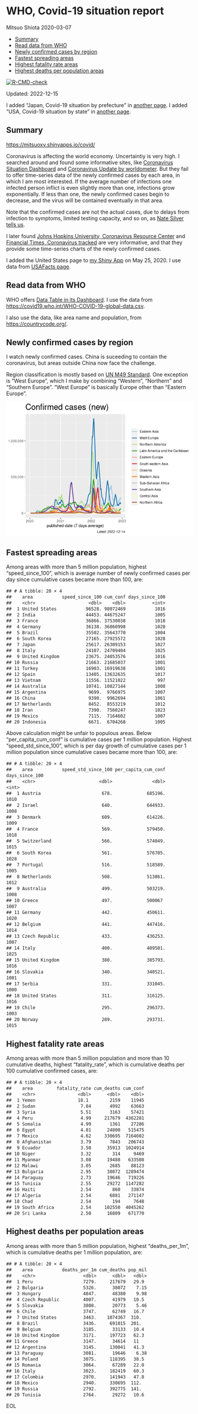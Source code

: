 WHO, Covid-19 situation report
================
Mitsuo Shiota
2020-03-07

- <a href="#summary" id="toc-summary">Summary</a>
- <a href="#read-data-from-who" id="toc-read-data-from-who">Read data from
  WHO</a>
- <a href="#newly-confirmed-cases-by-region"
  id="toc-newly-confirmed-cases-by-region">Newly confirmed cases by
  region</a>
- <a href="#fastest-spreading-areas"
  id="toc-fastest-spreading-areas">Fastest spreading areas</a>
- <a href="#highest-fatality-rate-areas"
  id="toc-highest-fatality-rate-areas">Highest fatality rate areas</a>
- <a href="#highest-deaths-per-population-areas"
  id="toc-highest-deaths-per-population-areas">Highest deaths per
  population areas</a>

<!-- badges: start -->

[![R-CMD-check](https://github.com/mitsuoxv/covid/actions/workflows/R-CMD-check.yaml/badge.svg)](https://github.com/mitsuoxv/covid/actions/workflows/R-CMD-check.yaml)
<!-- badges: end -->

Updated: 2022-12-15

I added “Japan, Covid-19 situation by prefecture” in [another
page](Japan.md). I added “USA, Covid-19 situation by state” in [another
page](USA.md).

## Summary

<https://mitsuoxv.shinyapps.io/covid/>

Coronavirus is affecting the world economy. Uncertaintiy is very high. I
searched around and found some informative sites, like [Coronavirus
Situation
Dashboard](https://who.maps.arcgis.com/apps/opsdashboard/index.html#/c88e37cfc43b4ed3baf977d77e4a0667)
and [Coronavirus Update by
worldometer](https://www.worldometers.info/coronavirus/). But they fail
to offer time-series data of the newly confirmed cases by each area, in
which I am most interested. If the average number of infections one
infected person inflict is even slightly more than one, infections grow
exponentially. If less than one, the newly confirmed cases begin to
decrease, and the virus will be contained eventually in that area.

Note that the confirmed cases are not the actual cases, due to delays
from infection to symptoms, limited testing capacity, and so on, as
[Nate Silver tells
us](https://fivethirtyeight.com/features/coronavirus-case-counts-are-meaningless/).

I later found [Johns Hopkins University, Coronavirus Resource
Center](https://coronavirus.jhu.edu/) and [Financial Times, Coronavirus
tracked](https://www.ft.com/content/a26fbf7e-48f8-11ea-aeb3-955839e06441)
are very informative, and that they provide some time-series charts of
the newly confirmed cases.

I added the United States page to [my Shiny
App](https://mitsuoxv.shinyapps.io/covid/) on May 25, 2020. I use data
from [USAFacts
page](https://usafacts.org/visualizations/coronavirus-covid-19-spread-map/).

## Read data from WHO

WHO offers [Data Table in its Dashboard](https://covid19.who.int/table).
I use the data from
<https://covid19.who.int/WHO-COVID-19-global-data.csv>.

I also use the data, like area name and population, from
<https://countrycode.org/>.

## Newly confirmed cases by region

I watch newly confirmed cases. China is suceeding to contain the
coronavirus, but areas outside China now face the challenge.

Region classification is mostly based on [UN M49
Standard](https://unstats.un.org/unsd/methodology/m49/). One exception
is “West Europe”, which I make by combining “Western”, “Northern” and
“Southern Europe”. “West Europe” is basically Europe other than “Eastern
Europe”.

![](README_files/figure-gfm/chart-1.png)<!-- -->

## Fastest spreading areas

Among areas with more than 5 million population, highest
“speed_since_100”, which is average number of newly confirmed cases per
day since cumulative cases became more than 100, are:

    ## # A tibble: 20 × 4
    ##    area           speed_since_100 cum_conf days_since_100
    ##    <chr>                    <dbl>    <dbl>          <int>
    ##  1 United States           96528. 98072469           1016
    ##  2 India                   44453. 44675247           1005
    ##  3 France                  36866. 37530038           1018
    ##  4 Germany                 36138. 36860998           1020
    ##  5 Brazil                  35502. 35643770           1004
    ##  6 South Korea             27165. 27925572           1028
    ##  7 Japan                   25617. 26309153           1027
    ##  8 Italy                   24107. 24709404           1025
    ##  9 United Kingdom          23675. 24053576           1016
    ## 10 Russia                  21663. 21685037           1001
    ## 11 Turkey                  16903. 16919638           1001
    ## 12 Spain                   13405. 13632635           1017
    ## 13 Vietnam                 11556. 11521022            997
    ## 14 Australia               10741. 10827144           1008
    ## 15 Argentina                9699.  9766975           1007
    ## 16 China                    9390.  9962694           1061
    ## 17 Netherlands              8452.  8553219           1012
    ## 18 Iran                     7390.  7560247           1023
    ## 19 Mexico                   7115.  7164602           1007
    ## 20 Indonesia                6671.  6704268           1005

Above calculation might be unfair to populous areas. Below
“per_capita_cum_conf” is cumulative cases per 1 million population.
Highest “speed_std_since_100”, which is per day growth of cumulative
cases per 1 million population since cumulative cases became more than
100, are:

    ## # A tibble: 20 × 4
    ##    area           speed_std_since_100 per_capita_cum_conf days_since_100
    ##    <chr>                        <dbl>               <dbl>          <int>
    ##  1 Austria                       678.             685196.           1010
    ##  2 Israel                        640.             644933.           1008
    ##  3 Denmark                       609.             614226.           1009
    ##  4 France                        569.             579450.           1018
    ##  5 Switzerland                   566.             574049.           1015
    ##  6 South Korea                   561.             576705.           1028
    ##  7 Portugal                      516.             518589.           1005
    ##  8 Netherlands                   508.             513861.           1012
    ##  9 Australia                     499.             503219.           1008
    ## 10 Greece                        497.             500067            1007
    ## 11 Germany                       442.             450611.           1020
    ## 12 Belgium                       441.             447416.           1014
    ## 13 Czech Republic                433.             436253.           1007
    ## 14 Italy                         400.             409501.           1025
    ## 15 United Kingdom                380.             385793.           1016
    ## 16 Slovakia                      340.             340521.           1001
    ## 17 Serbia                        331.             331045.           1000
    ## 18 United States                 311.             316125.           1016
    ## 19 Chile                         295.             296373.           1003
    ## 20 Norway                        289.             293731.           1015

## Highest fatality rate areas

Among areas with more than 5 million population and more than 10
cumulative deaths, highest “fatality_rate”, which is cumulative deaths
per 100 cumulative confirmed cases, are:

    ## # A tibble: 20 × 4
    ##    area         fatality_rate cum_deaths cum_conf
    ##    <chr>                <dbl>      <dbl>    <dbl>
    ##  1 Yemen                18.1        2159    11945
    ##  2 Sudan                 7.84       4992    63663
    ##  3 Syria                 5.51       3163    57421
    ##  4 Peru                  4.99     217679  4362281
    ##  5 Somalia               4.99       1361    27286
    ##  6 Egypt                 4.81      24800   515475
    ##  7 Mexico                4.62     330695  7164602
    ##  8 Afghanistan           3.79       7843   206743
    ##  9 Ecuador               3.50      35913  1024914
    ## 10 Niger                 3.32        314     9469
    ## 11 Myanmar               3.08      19488   633508
    ## 12 Malawi                3.05       2685    88123
    ## 13 Bulgaria              2.95      38072  1289474
    ## 14 Paraguay              2.73      19646   719226
    ## 15 Tunisia               2.55      29272  1147282
    ## 16 Haiti                 2.54        860    33874
    ## 17 Algeria               2.54       6881   271147
    ## 18 Chad                  2.54        194     7648
    ## 19 South Africa          2.54     102550  4045262
    ## 20 Sri Lanka             2.50      16809   671770

## Highest deaths per population areas

Among areas with more than 5 million population, highest
“deaths_per_1m”, which is cumulative deaths per 1 million population,
are:

    ## # A tibble: 20 × 4
    ##    area           deaths_per_1m cum_deaths pop_mil
    ##    <chr>                  <dbl>      <dbl>   <dbl>
    ##  1 Peru                   7279.     217679   29.9 
    ##  2 Bulgaria               5326.      38072    7.15
    ##  3 Hungary                4847.      48380    9.98
    ##  4 Czech Republic         4007.      41979   10.5 
    ##  5 Slovakia               3808.      20773    5.46
    ##  6 Chile                  3747.      62749   16.7 
    ##  7 United States          3463.    1074367  310.  
    ##  8 Brazil                 3436.     691015  201.  
    ##  9 Belgium                3185.      33133   10.4 
    ## 10 United Kingdom         3171.     197723   62.3 
    ## 11 Greece                 3147.      34614   11   
    ## 12 Argentina              3145.     130041   41.3 
    ## 13 Paraguay               3081.      19646    6.38
    ## 14 Poland                 3075.     118395   38.5 
    ## 15 Romania                3064.      67289   22.0 
    ## 16 Italy                  3023.     182419   60.3 
    ## 17 Colombia               2970.     141943   47.8 
    ## 18 Mexico                 2940.     330695  112.  
    ## 19 Russia                 2792.     392775  141.  
    ## 20 Tunisia                2764.      29272   10.6

EOL
